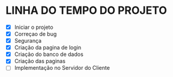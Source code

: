 # LINHA DO TEMPO DO PROJETO

- [X] Iniciar o projeto
- [X] Correçao de bug
- [X] Segurança
- [X] Criação da pagina de login
- [X] Criação do banco de dados
- [X] Criação das paginas
- [ ] Implementação no Servidor do Cliente
